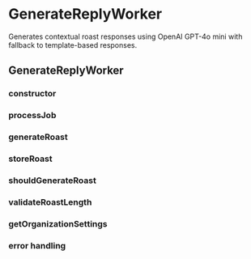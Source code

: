 # GenerateReplyWorker

Generates contextual roast responses using OpenAI GPT-4o mini with fallback to template-based responses.

## GenerateReplyWorker

### constructor

### processJob

### generateRoast

### storeRoast

### shouldGenerateRoast

### validateRoastLength

### getOrganizationSettings

### error handling


